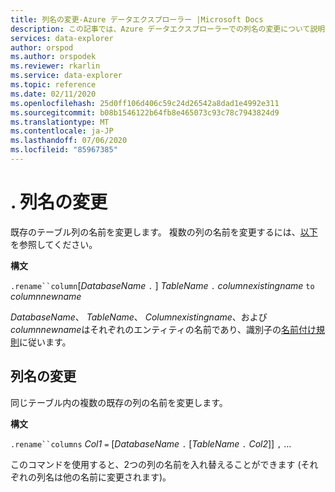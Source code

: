 ```yaml
---
title: 列名の変更-Azure データエクスプローラー |Microsoft Docs
description: この記事では、Azure データエクスプローラーでの列名の変更について説明します。
services: data-explorer
author: orspod
ms.author: orspodek
ms.reviewer: rkarlin
ms.service: data-explorer
ms.topic: reference
ms.date: 02/11/2020
ms.openlocfilehash: 25d0ff106d406c59c24d26542a8dad1e4992e311
ms.sourcegitcommit: b08b1546122b64fb8e465073c93c78c7943824d9
ms.translationtype: MT
ms.contentlocale: ja-JP
ms.lasthandoff: 07/06/2020
ms.locfileid: "85967385"
---
```

# <a name="rename-column"></a>. 列名の変更

既存のテーブル列の名前を変更します。
複数の列の名前を変更するには、[以下](#rename-columns)を参照してください。

**構文**

`.rename``column`[*DatabaseName* `.` ] *TableName* `.` *columnexistingname* `to` *columnnewname*

*DatabaseName*、 *TableName*、 *Columnexistingname*、および*columnnewname*はそれぞれのエンティティの名前であり、識別子の[名前付け規則](../query/schema-entities/entity-names.md)に従います。

## <a name="rename-columns"></a>列名の変更

同じテーブル内の複数の既存の列の名前を変更します。

**構文**

`.rename``columns` *Col1* `=` [*DatabaseName* `.` [*TableName* `.` *Col2*]] `,` ...

このコマンドを使用すると、2つの列の名前を入れ替えることができます (それぞれの列名は他の名前に変更されます)。
